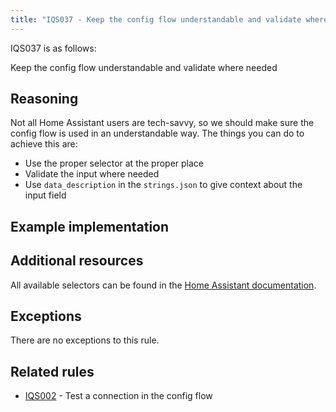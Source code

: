 ```yaml
---
title: "IQS037 - Keep the config flow understandable and validate where needed"
---
```


IQS037 is as follows:

Keep the config flow understandable and validate where needed

## Reasoning

Not all Home Assistant users are tech-savvy, so we should make sure the config flow is used in an understandable way.
The things you can do to achieve this are:
- Use the proper selector at the proper place
- Validate the input where needed
- Use `data_description` in the `strings.json` to give context about the input field

## Example implementation


## Additional resources

All available selectors can be found in the [Home Assistant documentation](https://www.home-assistant.io/docs/blueprint/selectors/).

## Exceptions

There are no exceptions to this rule.

## Related rules

- [IQS002](iqs002) - Test a connection in the config flow
